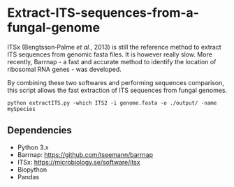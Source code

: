 # Extract-ITS-sequences-from-a-fungal-genome

ITSx (Bengtsson‐Palme *et al.*, 2013) is still the reference method to extract ITS sequences from genomic fasta files. It is however really slow.
More recently, Barrnap - a fast and accurate method to identify the location of ribosomal RNA genes - was developed.

By combining these two softwares and performing sequences comparison, this script allows the fast extraction of ITS sequences from fungal genomes.

```
python extractITS.py -which ITS2 -i genome.fasta -o ./output/ -name mySpecies
```

## Dependencies

- Python 3.x
- Barrnap: https://github.com/tseemann/barrnap
- ITSx: https://microbiology.se/software/itsx
- Biopython
- Pandas
